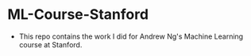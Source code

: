 # ML-Course-Stanford

- This repo contains the work I did for Andrew Ng's Machine Learning course at Stanford. 

